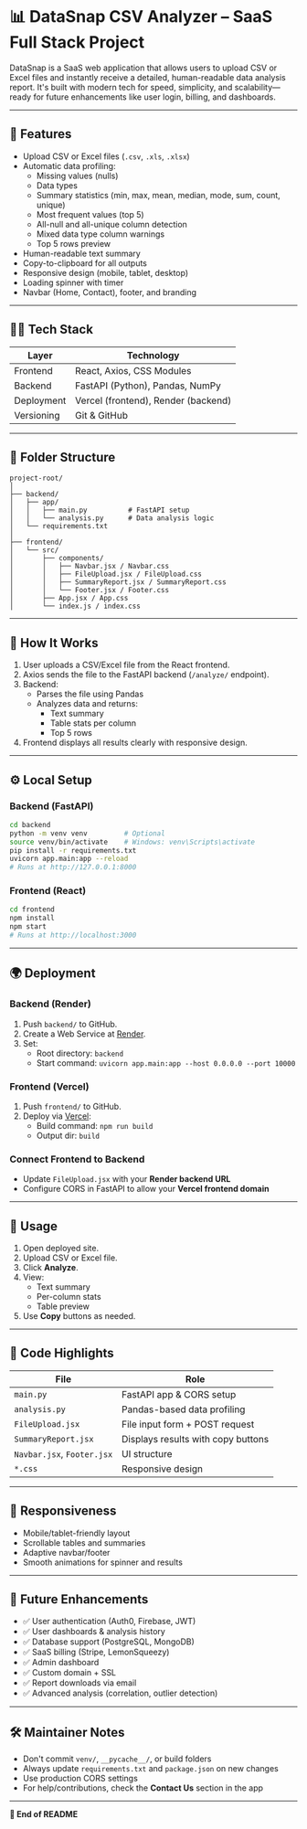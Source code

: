 
# 📊 DataSnap CSV Analyzer – SaaS Full Stack Project

DataSnap is a SaaS web application that allows users to upload CSV or Excel files and instantly receive a detailed, human-readable data analysis report. It's built with modern tech for speed, simplicity, and scalability—ready for future enhancements like user login, billing, and dashboards.

---

## 🚀 Features

- Upload CSV or Excel files (`.csv`, `.xls`, `.xlsx`)
- Automatic data profiling:
  - Missing values (nulls)
  - Data types
  - Summary statistics (min, max, mean, median, mode, sum, count, unique)
  - Most frequent values (top 5)
  - All-null and all-unique column detection
  - Mixed data type column warnings
  - Top 5 rows preview
- Human-readable text summary
- Copy-to-clipboard for all outputs
- Responsive design (mobile, tablet, desktop)
- Loading spinner with timer
- Navbar (Home, Contact), footer, and branding

---

## 🧑‍💻 Tech Stack

| Layer       | Technology                   |
|-------------|------------------------------|
| Frontend    | React, Axios, CSS Modules    |
| Backend     | FastAPI (Python), Pandas, NumPy |
| Deployment  | Vercel (frontend), Render (backend) |
| Versioning  | Git & GitHub                 |

---

## 📁 Folder Structure

```
project-root/
│
├── backend/
│   ├── app/
│   │   ├── main.py          # FastAPI setup
│   │   └── analysis.py      # Data analysis logic
│   └── requirements.txt
│
├── frontend/
│   └── src/
│       ├── components/
│       │   ├── Navbar.jsx / Navbar.css
│       │   ├── FileUpload.jsx / FileUpload.css
│       │   ├── SummaryReport.jsx / SummaryReport.css
│       │   └── Footer.jsx / Footer.css
│       ├── App.jsx / App.css
│       └── index.js / index.css
```

---

## 🔁 How It Works

1. User uploads a CSV/Excel file from the React frontend.
2. Axios sends the file to the FastAPI backend (`/analyze/` endpoint).
3. Backend:
   - Parses the file using Pandas
   - Analyzes data and returns:
     - Text summary
     - Table stats per column
     - Top 5 rows
4. Frontend displays all results clearly with responsive design.

---

## ⚙️ Local Setup

### Backend (FastAPI)

```bash
cd backend
python -m venv venv         # Optional
source venv/bin/activate    # Windows: venv\Scripts\activate
pip install -r requirements.txt
uvicorn app.main:app --reload
# Runs at http://127.0.0.1:8000
```

### Frontend (React)

```bash
cd frontend
npm install
npm start
# Runs at http://localhost:3000
```

---

## 🌍 Deployment

### Backend (Render)

1. Push `backend/` to GitHub.
2. Create a Web Service at [Render](https://render.com/).
3. Set:
   - Root directory: `backend`
   - Start command: `uvicorn app.main:app --host 0.0.0.0 --port 10000`

### Frontend (Vercel)

1. Push `frontend/` to GitHub.
2. Deploy via [Vercel](https://vercel.com/):
   - Build command: `npm run build`
   - Output dir: `build`

### Connect Frontend to Backend

- Update `FileUpload.jsx` with your **Render backend URL**
- Configure CORS in FastAPI to allow your **Vercel frontend domain**

---

## 🧪 Usage

1. Open deployed site.
2. Upload CSV or Excel file.
3. Click **Analyze**.
4. View:
   - Text summary
   - Per-column stats
   - Table preview
5. Use **Copy** buttons as needed.

---

## 🧱 Code Highlights

| File                         | Role                                    |
|------------------------------|------------------------------------------|
| `main.py`                    | FastAPI app & CORS setup                |
| `analysis.py`                | Pandas-based data profiling             |
| `FileUpload.jsx`             | File input form + POST request          |
| `SummaryReport.jsx`          | Displays results with copy buttons      |
| `Navbar.jsx`, `Footer.jsx`  | UI structure                            |
| `*.css`                      | Responsive design                       |

---

## 📱 Responsiveness

- Mobile/tablet-friendly layout
- Scrollable tables and summaries
- Adaptive navbar/footer
- Smooth animations for spinner and results

---

## 🚧 Future Enhancements

- ✅ User authentication (Auth0, Firebase, JWT)
- ✅ User dashboards & analysis history
- ✅ Database support (PostgreSQL, MongoDB)
- ✅ SaaS billing (Stripe, LemonSqueezy)
- ✅ Admin dashboard
- ✅ Custom domain + SSL
- ✅ Report downloads via email
- ✅ Advanced analysis (correlation, outlier detection)

---

## 🛠️ Maintainer Notes

- Don't commit `venv/`, `__pycache__/`, or build folders
- Always update `requirements.txt` and `package.json` on new changes
- Use production CORS settings
- For help/contributions, check the **Contact Us** section in the app

---

**📌 End of README**
